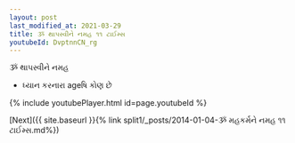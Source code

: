 ```yaml
---
layout: post
last_modified_at: 2021-03-29
title: ૐ થાપસ્વીને નમહ ૧૧ ટાઈમ્સ
youtubeId: DvptnnCN_rg
---
```

 
 
 ૐ થાપસ્વીને નમહ  
 
 -  ધ્યાન કરનારા ageષિ કોણ છે 
 
  
 
  
 
 
 
 
 
 


{% include youtubePlayer.html id=page.youtubeId %}
 
[Next]({{ site.baseurl }}{% link  split1/_posts/2014-01-04-ૐ મહકર્મને નમહ ૧૧ ટાઈમ્સ.md%})
 
